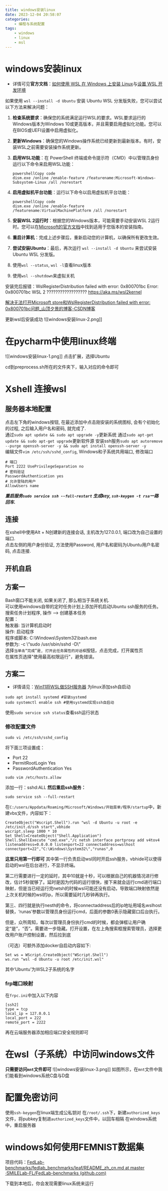 ```yaml
---
title: windows安装linux
date: 2023-12-04 20:58:07
categories:
	- 编程与系统配置
tags: 
	- windows
	- linux
	- msl
---
```

#  windows安装linux
- 详情可见**官方文档**：[如何使用 WSL 在 Windows 上安装 Linux](https://learn.microsoft.com/zh-cn/windows/wsl/install)与[设置 WSL 开发环境](https://learn.microsoft.com/zh-cn/windows/wsl/setup/environment#set-up-your-linux-username-and-password)


如果使用 `wsl --install -d Ubuntu` 安装 Ubuntu WSL 分发版失败，您可以尝试以下方法来解决问题：

1. **检查系统要求**：确保您的系统满足运行WSL的要求。WSL要求运行的Windows版本为Windows 10或更高版本，并且需要启用虚拟化功能。您可以在BIOS或UEFI设置中启用虚拟化。

2. **更新Windows**：确保您的Windows操作系统已经更新到最新版本。有时，安装WSL之前需要安装操作系统更新。

3. **启用WSL功能**：在 PowerShell 终端或命令提示符（CMD）中以管理员身份运行以下命令来启用WSL功能：

   ```
   powershellCopy code
   dism.exe /online /enable-feature /featurename:Microsoft-Windows-Subsystem-Linux /all /norestart
   ```

4. **启用虚拟机平台功能**：运行以下命令以启用虚拟机平台功能：

   ```
   powershellCopy code
   dism.exe /online /enable-feature /featurename:VirtualMachinePlatform /all /norestart
   ```

5. **安装WSL 2运行时**：根据您的Windows版本，可能需要手动安装WSL 2运行时。您可以在[Microsoft的官方文档](https://docs.microsoft.com/en-us/windows/wsl/install)中找到适用于您版本的安装指南。

6. **重启计算机**：完成上述步骤后，重新启动您的计算机，以确保所有更改生效。

7. **尝试安装Ubuntu**：最后，再次运行 `wsl --install -d Ubuntu` 来尝试安装Ubuntu WSL 分发版。

8. 使用`wsl --status`, `wsl -l`查看linux版本
9. 使用`wsl --shutdown`来虚拟关机

安装完后报错：WslRegisterDistribution failed with error: 0x800701bc
Error: 0x800701bc WSL 2 ?????????????????? https://aka.ms/wsl2kernel

[解决无法打开Microsoft store和WslRegisterDistribution failed with error: 0x800701bc问题_山顶夕景的博客-CSDN博客](https://blog.csdn.net/qq_35812205/article/details/131363270)

更新wsl后安装成功
![[windows安装linux-2.png]]

# 在pycharm中使用linux终端

![[windows安装linux-1.png]]
点击扩展，选择Ubuntu

cd到preprocess.sh所在的文件夹下，输入对应的命令即可
# Xshell 连接wsl
## 服务器本地配置
点击左下角的windows按钮, 在最近添加中点击刚安装的系统图标, 会有个初始化的过程, 之后输入用户名和密码, 就完成了.  
通过`sudo apt update && sudo apt upgrade -y`更新系统
通过`sudo apt-get update && sudo apt-get upgrade`更新软件源
安装ssh服务`sudo apt autoremove --purge openssh-server -y && sudo apt install openssh-server -y`  
编辑文件`vim /etc/ssh/sshd_config`, Windows和子系统共用端口, 修改端口
```
# 端口 
Port 2222 UsePrivilegeSeparation no 
# 密码验证 
PasswordAuthentication yes 
# 允许登陆的用户 
AllowUsers name

```
_**重启服务`sudo service ssh --full-restart`
生成key, `ssh-keygen -t rsa`一路回车.**_
## 连接  
在xshell中使用Alt + N创建新的连接会话, 主机改为127.0.0.1, 端口改为自己设置的端口.  
点击左侧的用户身份验证, 方法使用Password, 用户名和密码为Ubuntu用户名密码, 点击连接.

## 开机自启  
## 方案一
Bash窗口不能关闭, 如果关闭了, 那么相当于系统关机.  
可以使用windows自带的定时任务计划上添加开机启动Ubuntu ssh服务的任务。  
搜索任务计划程序, 操作 --> 创建基本任务  
配置：  
触发器: 当计算机启动时  
操作: 启动程序  
程序或脚本: C:\\Windows\\System32\\bash.exe  
参数为: -c \\“sudo /usr/sbin/sshd -D\\”  
选择`当单击“完成”是, 打开此任务属性的对话框`按钮，点击完成，打开属性页  
在属性页选择"使用最高权限运行"，避免错误。
## 方案二
- 详情请见：[Win11将WSL做SSH服务器](https://blog.csdn.net/q4616756/article/details/131842814)
为linux添加ssh自启动
```
sudo apt install systemd #安装systemd
sudo systemctl enable ssh #使用systemd实现ssh自启动
```
使用`sudo service ssh status`查看ssh运行状态
### 修改配置文件
```
sudo vi /etc/ssh/sshd_config
```
将下面三项设置成：
- Port 22
- PermitRootLogin Yes
- PasswordAuthentication Yes
```
sudo vim /etc/hosts.allow
```
添加一行：sshd:ALL
**然后重启ssh服务：**
```
sudo service ssh --full-restart
```

在`C:/users/Appdata/Roaming/Microsoft/Windows/开始菜单/程序/startup`中，新建vbs文件，内容如下：
```
CreateObject("Wscript.Shell").run "wsl -d Ubuntu -u root -e /etc/init.d/ssh start",vbhide
wscript.sleep 1000 * 10
Set Shell=CreateObject("Shell.Application")
Shell.ShellExecute "cmd.exe","/c netsh interface portproxy add v4tov4 listenaddress=0.0.0.0 listenport=22 connectaddress=wslhost connectport=22","C:\Windows\System32\","runas",0
```
**这里只用第一行即可**
其中第一行负责启动wsl同时开启ssh服务，vbhide可以使得启动的wsl在后台进行，不显示终端。

第二行需要进行一定的延时，其中10就是十秒，可以根据自己的机器情况进行修改，估计5秒就够了。延时是因为代码的运行很快，接下来就会运行cmd进行端口映射，但是当已经运行完netsh的时候wsl可能还没有启动，导致端口映射依然是上次关机时候的wsl的ip，所以需要延时几秒钟再执行。

第三、四行就是执行nesth的命令，将connectaddress后的ip地址用域名wslhost替换，‘runas’参数以管理员身份运行cmd，后面的参数0表示隐藏窗口后台执行。

但是，众所周知，每次以管理员身份执行cmd的时候，都会弹框让用户确定“是”，“否”。需要进一步隐藏。打开设置，在左上角搜索框搜索管理员，选择更改用户账户控制设置，然后拉到底

（可选）可额外添加docker自启动内容如下:
```
Set ws = WScript.CreateObject("WScript.Shell")        
ws.run "wsl -d Ubuntu -u root /etc/init.wsl"
```
其中‘Ubuntu’为WSL2子系统的名字
### frp端口映射
在`frpc.ini`中加入以下内容
```
[ssh2]
type = tcp
local_ip = 127.0.0.1
local_port = 222
remote_port = 2222
```
再在云端服务器添加相应端口安全规则即可
# 在wsl（子系统）中访问windows文件
**只需要访问`mnt`文件即可**
![[windows安装linux-3.png]]
如图所示，在`mnt`文件中我们能看到windows系统C盘与D盘
# 配置免密访问
使用`ssh-keygen`在linux端生成公私钥对
在`/root/.ssh`下，新建`authorized_keys`文件，将pubkey复制进`authorized_keys`文件中，以回车相隔
在windows系统中，重启服务器
# windows如何使用FEMNIST数据集

项目代码：[FedLab-benchmarks/fedlab_benchmarks/leaf/README_zh_cn.md at master ·SMILELab-FL/FedLab-benchmarks (github.com)](https://github.com/SMILELab-FL/FedLab-benchmarks/blob/master/fedlab_benchmarks/leaf/README_zh_cn.md)

下载到本地后，你会发现需要linux系统来运行